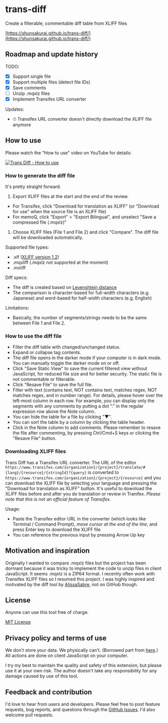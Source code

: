 # trans-diff

Create a filterable, commentable diff table from XLIFF files

[https://shunsakurai.github.io/trans-diff/](https://shunsakurai.github.io/trans-diff/)

## Roadmap and update history

TODO:
- [x] Support single file
- [x] Support multiple files (detect file IDs)
- [x] Save comments
- [ ] Unzip .mqxlz files
- [x] Implement Transifex URL converter

Updates:
- ⏱ Transifex URL converter doesn't directly download the XLIFF file anymore

## How to use

Please watch the "How to use" video on YouTube for details:

[![Trans Diff - How to use](https://img.youtube.com/vi/-zuSH3Bl_x0/0.jpg)](https://www.youtube.com/watch?v=-zuSH3Bl_x0)

### How to generate the diff file

It's pretty straight forward.
1. Export XLIFF files at the start and the end of the review.
  - For Transifex, click "Download for translation as XLIFF" (or "Download for use" when the source file is an XLIFF file)
  - For memoQ, click "Export" > "Export Bilingual", and unselect "Save a compressed file (.mqxlz)"
1. Choose XLIFF files (File 1 and File 2) and click "Compare". The diff file will be downloaded automatically.

Supported file types:

- .xlf ([XLIFF version 1.2](http://docs.oasis-open.org/xliff/v1.2/os/xliff-core.html))
- .mqxliff (.mqxlz not supported at the moment)
- .mxliff

Diff specs:

- The diff is created based on [Levenshtein distance](https://en.wikipedia.org/wiki/Levenshtein_distance)
- The comparison is character-based for full-width characters (e.g. Japanese) and word-based for half-width characters (e.g. English)

Limitations:

- Basically, the number of segments/strings needs to be the same between File 1 and File 2.

### How to use the diff file

- Filter the diff table with changed/unchanged status.
- Expand or collapse tag contents.
- The diff file opens in the darker mode if your computer is in dark mode. You can manually toggle the darker mode on or off.
- Click "Save Static View" to save the current filtered view without JavaScript, for reduced file size and for better security. The static file is not commentable or filterable.
- Click "Resave File" to save the full file.
- Filter with text (contains text, NOT contains text, matches regex, NOT matches regex, and in number range). For details, please hover over the left-most column in each row. For example, you can display only the segments with any comments by putting a dot "." in the regular expression row above the Note column.
- You can hide the table for a file by clicking "▼".
- You can sort the table by a column by clicking the table header.
- Click in the Note column to add comments. Please remember to resave the file after commenting, by pressing Ctrl/Cmd+S keys or clicking the "Resave File" button.

### Downloading XLIFF files

Trans Diff has a Transifex URL converter. The URL of the editor `https://www.transifex.com/{organization}/{project}/translate/#{lang}/{resource}/{stringId}?{query}` is converted to `https://www.transifex.com/{organization}/{project}/{resource}` and you can download the XLIFF file by selecting your language and pressing the "Download for translation as XLIFF" button. It's useful to download the XLIFF files before and after you do translation or review in Tranifex. *Please note that this is not an official feature of Transifex.*

Usage:

- Paste the Transifex editor URL in the converter (which looks like Terminal / Command Prompt), *move cursor at the end of the line*, and press Enter key to download the XLIFF file
- You can reference the previous input by pressing Arrow Up key

## Motivation and inspiration

Originally I wanted to compare .mqxlz files but the project has been dormant because it was tricky to implement the code to unzip files in client JavaScript. It seems .mqxlz is a ZIP64 format.
I recently often work with Transifex XLIFF files so I resumed this project.
I was highly inspired and motivated by the diff tool by [AlissaSabre](https://github.com/AlissaSabre), not on GitHub though.

## License

Anyone can use this tool free of charge.

[MIT License](https://github.com/ShunSakurai/trans-diff/blob/master/LICENSE)

## Privacy policy and terms of use

We don't store your data. We physically can't. (Borrowed part from [here](https://github.com/amitg87/asana-chrome-plugin/wiki/Privacy-policy).) All actions are done on client JavaScript on your computer.

I try my best to maintain the quality and safety of this extension, but please use it at your own risk. The author doesn't take any responsibility for any damage caused by use of this tool.

## Feedback and contribution

I'd love to hear from users and developers.
Please feel free to post feature requests, bug reports, and questions through the [GitHub Issues](https://github.com/ShunSakurai/trans-diff/issues). I'd also welcome pull requests.